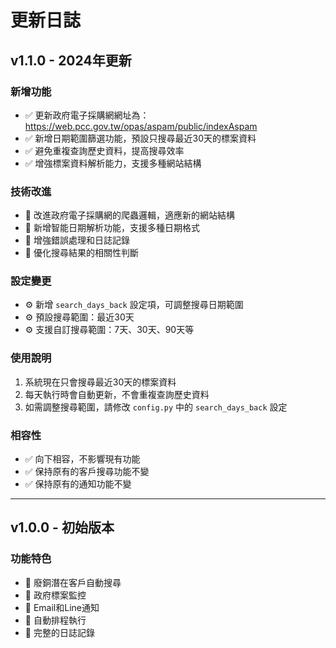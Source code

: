 # 更新日誌

## v1.1.0 - 2024年更新

### 新增功能
- ✅ 更新政府電子採購網網址為：https://web.pcc.gov.tw/opas/aspam/public/indexAspam
- ✅ 新增日期範圍篩選功能，預設只搜尋最近30天的標案資料
- ✅ 避免重複查詢歷史資料，提高搜尋效率
- ✅ 增強標案資料解析能力，支援多種網站結構

### 技術改進
- 🔧 改進政府電子採購網的爬蟲邏輯，適應新的網站結構
- 🔧 新增智能日期解析功能，支援多種日期格式
- 🔧 增強錯誤處理和日誌記錄
- 🔧 優化搜尋結果的相關性判斷

### 設定變更
- ⚙️ 新增 `search_days_back` 設定項，可調整搜尋日期範圍
- ⚙️ 預設搜尋範圍：最近30天
- ⚙️ 支援自訂搜尋範圍：7天、30天、90天等

### 使用說明
1. 系統現在只會搜尋最近30天的標案資料
2. 每天執行時會自動更新，不會重複查詢歷史資料
3. 如需調整搜尋範圍，請修改 `config.py` 中的 `search_days_back` 設定

### 相容性
- ✅ 向下相容，不影響現有功能
- ✅ 保持原有的客戶搜尋功能不變
- ✅ 保持原有的通知功能不變

---

## v1.0.0 - 初始版本

### 功能特色
- 🎯 廢銅潛在客戶自動搜尋
- 🎯 政府標案監控
- 🎯 Email和Line通知
- 🎯 自動排程執行
- 🎯 完整的日誌記錄 